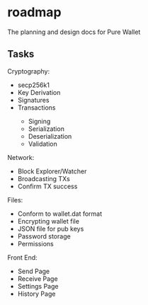 # roadmap
The planning and design docs for Pure Wallet

<h2>Tasks</h2>
Cryptography:
<ul>
<li>secp256k1</li>
<li>Key Derivation</li>
<li>Signatures</li>
<li>Transactions</li>
	<ul>
	<li>Signing</li>
	<li>Serialization</li>
	<li>Deserialization</li>
	<li>Validation</li>
	</ul>
</ul>
Network:
<ul>
<li>Block Explorer/Watcher</li>
<li>Broadcasting TXs</li>
<li>Confirm TX success</li>
</ul>
Files:
<ul>
<li>Conform to wallet.dat format</li>
<li>Encrypting wallet file</li>
<li>JSON file for pub keys</li>
<li>Password storage</li>
<li>Permissions</li>
</ul>
Front End:
<ul>
<li>Send Page</li>
<li>Receive Page</li>
<li>Settings Page</li>
<li>History Page</li>

</ul>
